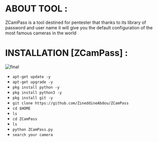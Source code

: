 # ABOUT TOOL :
 ZCamPass is a tool destined for pentester that thanks to its library of password and user name it will give you the default configuration of the most famous cameras in the world 


# INSTALLATION [ZCamPass] :

![final](https://user-images.githubusercontent.com/127050126/222983369-f7d66bf4-b907-48b7-878a-8a645cbdf974.jpg)

* `apt-get update -y`
* `apt-get upgrade -y`
* `pkg install python -y`
* `pkg install python3 -y`
* `pkg install git -y`
* `git clone https://github.com/ZineddineAbdou/ZCamPass`
* `cd $HOME`
* `ls`
* `cd ZCamPass`
* `ls`
* `python ZCamPass.py `
* `search your camera `
```
